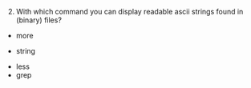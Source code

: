 2. With which command you can display readable ascii strings found in (binary) files?
* more
+ string
* less
* grep
